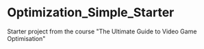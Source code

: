 # Optimization_Simple_Starter
 Starter project from the course "The Ultimate Guide to Video Game Optimisation"
